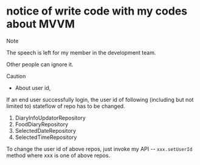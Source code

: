 # notice of write code with my codes about MVVM
> [!NOTE]
> The speech is left for my member in the development team. 
> 
> Other people can ignore it.


> [!CAUTION]
> + About user id,
> 
> If an end user successfully login, the user id of following (including but not limited to) stateflow of repo has to be changed.
> 
> 1. DiaryInfoUpdatorRepository
> 2. FoodDiaryRepository
> 3. SelectedDateRepository
> 4. SelectedTimeRepository
> 
> To change the user id of above repos, just invoke my API -- `xxx.setUserId` method where xxx is one of above repos.